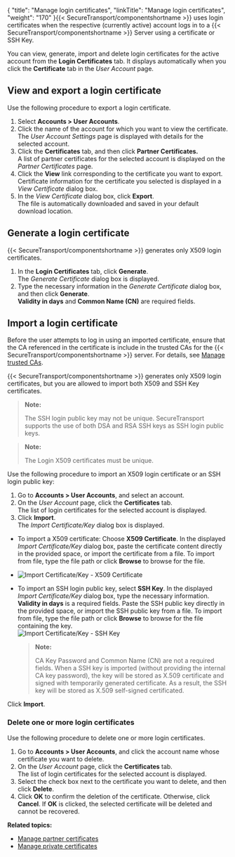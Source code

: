 {
    "title": "Manage login certificates",
    "linkTitle": "Manage login certificates",
    "weight": "170"
}{{< SecureTransport/componentshortname  >}} uses login certificates when the respective (currently active) account logs in to a {{< SecureTransport/componentshortname  >}} Server using a certificate or SSH Key.

You can view, generate, import and delete login certificates for the active account from the **Login Certificates** tab. It displays automatically when you click the **Certificate** tab in the *User Account* page.

<span id="Export_login"></span>

## View and export a login certificate

Use the following procedure to export a login certificate.

1.  Select **Accounts > User Accounts**.
2.  Click the name of the account for which you want to view the certificate.  
    The *User Account Settings* page is displayed with details for the selected account.
3.  Click the **Certificates** tab, and then click **Partner Certificates.**  
    A list of partner certificates for the selected account is displayed on the *Partner Certificates* page.
4.  Click the **View** link corresponding to the certificate you want to export.  
    Certificate information for the certificate you selected is displayed in a *View Certificate* dialog box.
5.  In the *View Certificate* dialog box, click **Export**.  
    The file is automatically downloaded and saved in your default download location.

<span id="Generate_login"></span>

## Generate a login certificate

{{< SecureTransport/componentshortname  >}} generates only X509 login certificates.

1.  In the **Login Certificates** tab, click **Generate**.  
    The *Generate Certificate* dialog box is displayed.
2.  Type the necessary information in the *Generate Certificate* dialog box, and then click **Generate**.  
    **Validity in days** and **Common Name (CN)** are required fields.

<span id="Import_X509"></span>

## Import a login certificate

Before the user attempts to log in using an imported certificate, ensure that the CA referenced in the certificate is include in the trusted CAs for the {{< SecureTransport/componentshortname  >}} server. For details, see [Manage trusted CAs](../../../c_st_setup/c_st_certificates/t_st_trustedcas#top).

{{< SecureTransport/componentshortname  >}} generates only X509 login certificates, but you are allowed to import both X509 and SSH Key certificates.

> **Note:**
>
> The SSH login public key may not be unique. SecureTransport supports the use of both DSA and RSA SSH keys as SSH login public keys.

> **Note:**
>
> The Login X509 certificates must be unique.

Use the following procedure to import an X509 login certificate or an SSH login public key:

1.  Go to **Accounts > User Accounts**, and select an account.
2.  On the *User Account* page, click the **Certificates** tab.  
    The list of login certificates for the selected account is displayed.
3.  Click **Import**.  
    The *Import Certificate/Key* dialog box is displayed.

-   To import a X509 certificate: Choose **X509 Certificate**. In the displayed *Import Certificate/Key* dialog box, paste the certificate content directly in the provided space, or import the certificate from a file. To import from file, type the file path or click **Browse** to browse for the file.  

-   <img src="/Images/SecureTransport/Account_LoginCert_Import.png" class="mediumWidth" alt="Import Certificate/Key - X509 Certificate" />

-   To import an SSH login public key, select **SSH Key**. In the displayed *Import Certificate/Key* dialog box, type the necessary information. **Validity in days** is a required fields. Paste the SSH public key directly in the provided space, or import the SSH public key from a file. To import from file, type the file path or click **Browse** to browse for the file containing the key.  
    <img src="/Images/SecureTransport/Account_LoginCert_ImportSSH.png" class="mediumWidth" alt="Import Certificate/Key - SSH Key" />  

    > **Note:**
    >
    > CA Key Password and Common Name (CN) are not a required fields. When a SSH key is imported (without providing the internal CA key password), the key will be stored as X.509 certificate and signed with temporarily generated certificate. As a result, the SSH key will be stored as X.509 self-signed certificated.

Click **Import**.

<span id="Delete_login"></span>

### Delete one or more login certificates

Use the following procedure to delete one or more login certificates.

1.  Go to **Accounts > User Accounts**, and click the account name whose certificate you want to delete.
2.  On the *User Account* page, click the **Certificates** tab.  
    The list of login certificates for the selected account is displayed.
3.  Select the check box next to the certificate you want to delete, and then click **Delete**.
4.  Click **OK** to confirm the deletion of the certificate. Otherwise, click **Cancel**. If **OK** is clicked, the selected certificate will be deleted and cannot be recovered.

**Related topics:**

-   [Manage partner certificates](../manage-user-partner-certificates)
-   [Manage private certificates](../manage-user-private-certificates)
